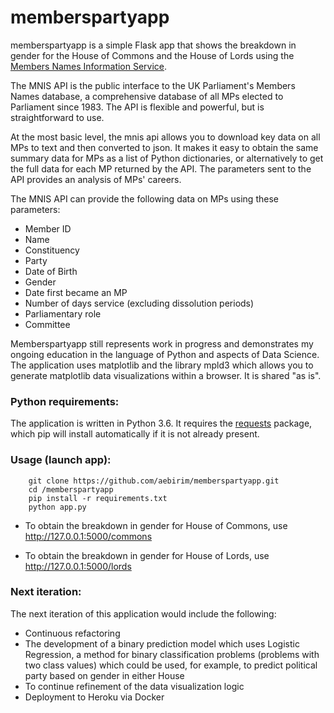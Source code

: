 # memberspartyapp
memberspartyapp is a simple Flask app that shows the breakdown in gender for the House of Commons and the House of Lords using the [Members Names Information Service][mnisapi].

The MNIS API is the public interface to the UK Parliament's Members Names database, a comprehensive database of all MPs elected to Parliament since 1983. The API is flexible and powerful, but is straightforward to use.

At the most basic level, the mnis api allows you to download key data on all MPs to text and then converted to json. It makes it easy to obtain the same summary data for MPs as a list of Python dictionaries, or alternatively to get the full data for each MP returned by the API. The parameters sent to the API provides an analysis of MPs' careers.

The MNIS API can provide the following data on MPs using these parameters:

  - Member ID
  - Name
  - Constituency
  - Party
  - Date of Birth
  - Gender
  - Date first became an MP
  - Number of days service (excluding dissolution periods)
  - Parliamentary role
  - Committee

Memberspartyapp still represents work in progress and demonstrates my ongoing education in the language of Python and aspects of Data Science. The application uses matplotlib and the library mpld3 which allows you to generate matplotlib data visualizations within a browser. It is shared "as is".

### Python requirements:
The application is written in Python 3.6. It requires the [requests][requests] package, which pip will install automatically if it is not already present.

### Usage (launch app):
        git clone https://github.com/aebirim/memberspartyapp.git
        cd /memberspartyapp
        pip install -r requirements.txt
        python app.py
        
  - To obtain the breakdown in gender for House of Commons,
    use http://127.0.0.1:5000/commons

  - To obtain the breakdown in gender for House of Lords,
    use http://127.0.0.1:5000/lords

### Next iteration:
The next iteration of this application would include the following:

  - Continuous refactoring
  - The development of a binary prediction model which uses Logistic Regression, a method for binary classification problems (problems with two class values) which could be used, for example, to predict political party based on gender in either House
  - To continue refinement of the data visualization logic
  - Deployment to Heroku via Docker

[mnisapi]: <http://data.parliament.uk/membersdataplatform/memberquery.aspx>
[requests]: <http://docs.python-requests.org/en/master/>

